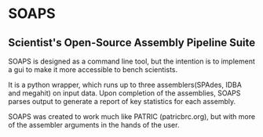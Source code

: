 # SOAPS
## Scientist's Open-Source Assembly Pipeline Suite 

SOAPS is designed as a command line tool, but the intention is to implement a gui to make it more accessible to bench scientists. 

It is a python wrapper, which runs up to three assemblers(SPAdes, IDBA and megahit) on input data. Upon completion of the assemblies, SOAPS parses output to generate a report of key statistics for each assembly. 

SOAPS was created to work much like PATRIC (patricbrc.org), but with more of the assembler arguments in the hands of the user. 
